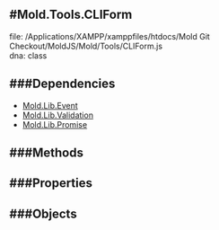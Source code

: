 
#Mold.Tools.CLIForm
---------------------------------------

file: /Applications/XAMPP/xamppfiles/htdocs/Mold Git Checkout/MoldJS/Mold/Tools/CLIForm.js  
dna: class


	




###Dependencies
--------------

* [Mold.Lib.Event](../../Mold/Lib/Event.md) 
* [Mold.Lib.Validation](../../Mold/Lib/Validation.md) 
* [Mold.Lib.Promise](../../Mold/Lib/Promise.md) 



   
###Methods
--------------

   
###Properties
-------------

   
###Objects
------------


		
